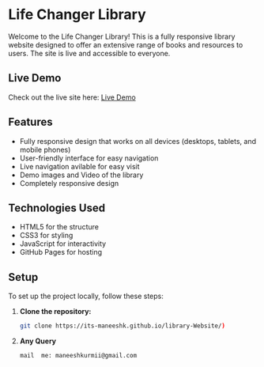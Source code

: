 # Life Changer Library

Welcome to the Life Changer Library! This is a fully responsive library website designed to offer an extensive range of books and resources to users. The site is live and accessible to everyone.

## Live Demo

Check out the live site here: [Live Demo](https://its-maneeshk.github.io/library-Website/)

## Features

- Fully responsive design that works on all devices (desktops, tablets, and mobile phones)
- User-friendly interface for easy navigation
- Live navigation avilable for easy visit
- Demo images and Video of the library
- Completely responsive design

## Technologies Used

- HTML5 for the structure
- CSS3 for styling
- JavaScript for interactivity
- GitHub Pages for hosting

## Setup

To set up the project locally, follow these steps:

1. **Clone the repository:**

   ```sh
   git clone https://its-maneeshk.github.io/library-Website/)

2. **Any Query**

   ```sh
   mail  me: maneeshkurmii@gmail.com
